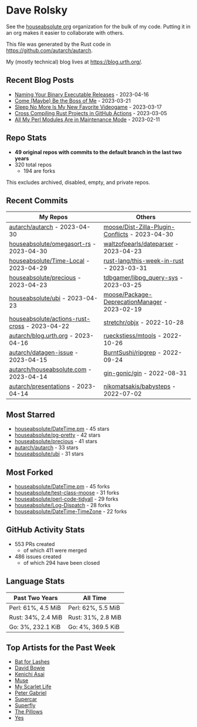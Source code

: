 
# Dave Rolsky

See the [houseabsolute org](https://github.com/houseabsolute) organization for
the bulk of my code. Putting it in an org makes it easier to collaborate with
others.

This file was generated by the Rust code in
https://github.com/autarch/autarch.

My (mostly technical) blog lives at https://blog.urth.org/.

## Recent Blog Posts

- [Naming Your Binary Executable Releases](https://blog.urth.org/2023/04/16/naming-your-binary-executable-releases/) - 2023-04-16
- [Come (Maybe) Be the Boss of Me](https://blog.urth.org/2023/03/21/come-maybe-be-the-boss-of-me/) - 2023-03-21
- [Sleep No More Is My New Favorite Videogame](https://blog.urth.org/2023/03/17/sleep-no-more-is-my-new-favorite-videogame/) - 2023-03-17
- [Cross Compiling Rust Projects in GitHub Actions](https://blog.urth.org/2023/03/05/cross-compiling-rust-projects-in-github-actions/) - 2023-03-05
- [All My Perl Modules Are in Maintenance Mode](https://blog.urth.org/2023/02/11/all-my-perl-modules-are-in-maintenance-mode/) - 2023-02-11


## Repo Stats
- **49 original repos with commits to the default branch in the last two years**
- 320 total repos
  - 194 are forks

This excludes archived, disabled, empty, and private repos.

## Recent Commits
| My Repos | Others |
|----------|--------|
| [autarch/autarch](https://github.com/autarch/autarch) - 2023-04-30              | [moose/Dist-Zilla-Plugin-Conflicts](https://github.com/moose/Dist-Zilla-Plugin-Conflicts) - 2023-04-30                |
| [houseabsolute/omegasort-rs](https://github.com/houseabsolute/omegasort-rs) - 2023-04-30              | [waltzofpearls/dateparser](https://github.com/waltzofpearls/dateparser) - 2023-04-23                |
| [houseabsolute/Time-Local](https://github.com/houseabsolute/Time-Local) - 2023-04-29              | [rust-lang/this-week-in-rust](https://github.com/rust-lang/this-week-in-rust) - 2023-03-31                |
| [houseabsolute/precious](https://github.com/houseabsolute/precious) - 2023-04-23              | [tdbgamer/libpg_query-sys](https://github.com/tdbgamer/libpg_query-sys) - 2023-03-25                |
| [houseabsolute/ubi](https://github.com/houseabsolute/ubi) - 2023-04-23              | [moose/Package-DeprecationManager](https://github.com/moose/Package-DeprecationManager) - 2023-02-19                |
| [houseabsolute/actions-rust-cross](https://github.com/houseabsolute/actions-rust-cross) - 2023-04-22              | [stretchr/objx](https://github.com/stretchr/objx) - 2022-10-28                |
| [autarch/blog.urth.org](https://github.com/autarch/blog.urth.org) - 2023-04-16              | [rueckstiess/mtools](https://github.com/rueckstiess/mtools) - 2022-10-26                |
| [autarch/datagen-issue](https://github.com/autarch/datagen-issue) - 2023-04-15              | [BurntSushi/ripgrep](https://github.com/BurntSushi/ripgrep) - 2022-09-24                |
| [autarch/houseabsolute.com](https://github.com/autarch/houseabsolute.com) - 2023-04-14              | [gin-gonic/gin](https://github.com/gin-gonic/gin) - 2022-08-31                |
| [autarch/presentations](https://github.com/autarch/presentations) - 2023-04-14              | [nikomatsakis/babysteps](https://github.com/nikomatsakis/babysteps) - 2022-07-02                |


## Most Starred
- [houseabsolute/DateTime.pm](https://github.com/houseabsolute/DateTime.pm) - 45 stars
- [houseabsolute/pg-pretty](https://github.com/houseabsolute/pg-pretty) - 42 stars
- [houseabsolute/precious](https://github.com/houseabsolute/precious) - 41 stars
- [autarch/autarch](https://github.com/autarch/autarch) - 33 stars
- [houseabsolute/ubi](https://github.com/houseabsolute/ubi) - 31 stars


## Most Forked
- [houseabsolute/DateTime.pm](https://github.com/houseabsolute/DateTime.pm) - 45 forks
- [houseabsolute/test-class-moose](https://github.com/houseabsolute/test-class-moose) - 31 forks
- [houseabsolute/perl-code-tidyall](https://github.com/houseabsolute/perl-code-tidyall) - 29 forks
- [houseabsolute/Log-Dispatch](https://github.com/houseabsolute/Log-Dispatch) - 28 forks
- [houseabsolute/DateTime-TimeZone](https://github.com/houseabsolute/DateTime-TimeZone) - 22 forks


## GitHub Activity Stats
- 553 PRs created
  - of which 411 were merged
- 486 issues created
  - of which 294 have been closed

## Language Stats
| Past Two Years        | All Time                |
|-----------------------|-------------------------|
| Perl: 61%, 4.5 MiB              | Perl: 62%, 5.5 MiB                |
| Rust: 34%, 2.4 MiB              | Rust: 31%, 2.8 MiB                |
| Go: 3%, 232.1 KiB              | Go: 4%, 369.5 KiB                |


## Top Artists for the Past Week
* [Bat for Lashes](https://musicbrainz.org/artist/10000730-525f-4ed5-aaa8-92888f060f5f)
* [David Bowie](https://musicbrainz.org/artist/5441c29d-3602-4898-b1a1-b77fa23b8e50)
* [Kenichi Asai](https://musicbrainz.org/artist/72a9306d-b95b-41b7-9d04-d25768f15290)
* [Muse](https://musicbrainz.org/artist/9c9f1380-2516-4fc9-a3e6-f9f61941d090)
* [My Scarlet Life](https://musicbrainz.org/artist/ab608a14-05c3-42e6-80f0-57e238011058)
* [Peter Gabriel](https://musicbrainz.org/artist/8e66ea2b-b57b-47d9-8df0-df4630aeb8e5)
* [Supercar](https://musicbrainz.org/artist/dc5cd3ad-fa36-42e0-acd4-2c9d87f82ea6)
* [Superfly](https://musicbrainz.org/search?query=Superfly&amp;type=artist&amp;method=indexed)
* [The Pillows](https://musicbrainz.org/search?query=The%20Pillows&amp;type=artist&amp;method=indexed)
* [Yes](https://musicbrainz.org/artist/8353f93f-163e-48c2-bb75-9f18987a3d46)

